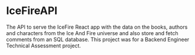 # IceFireAPI
The API to serve the IceFire React app with the data on the books, authors and characters from the Ice And Fire universe and also store and fetch comments from an SQL database. This project was for a Backend Engineer Technical Assessment project.
